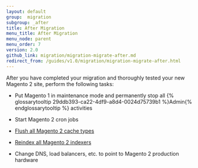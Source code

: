 ```yaml
---
layout: default
group:  migration
subgroup: _after
title: After Migration
menu_title: After Migration
menu_node: parent
menu_order: 7
version: 2.0
github_link: migration/migration-migrate-after.md
redirect_from: /guides/v1.0/migration/migration-migrate-after.html
---
```


After you have completed your migration and thoroughly tested your new Magento 2 site, perform the following tasks:

*	Put Magento 1 in maintenance mode and permanently stop all {% glossarytooltip 29ddb393-ca22-4df9-a8d4-0024d75739b1 %}Admin{% endglossarytooltip %} activities

*	Start Magento 2 cron jobs

*	<a href="{{page.baseurl}}config-guide/cli/config-cli-subcommands-cache.html#config-cli-subcommands-cache-clean" target="_blank">Flush all Magento 2 cache types</a>

*	<a href="{{page.baseurl}}config-guide/cli/config-cli-subcommands-index.html#config-cli-subcommands-index-reindex" target="_blank">Reindex all Magento 2 indexers</a>

*	Change DNS, load balancers, etc. to point to Magento 2 production hardware
